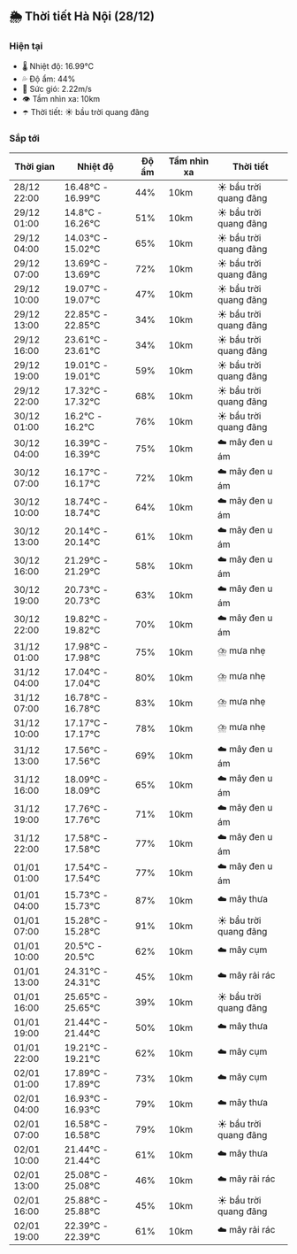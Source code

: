## 🌦️ Thời tiết Hà Nội (28/12)

### Hiện tại

- 🌡️ Nhiệt độ: 16.99℃
- 💦 Độ ẩm: 44%
- 💨 Sức gió: 2.22m/s
- 👁️ Tầm nhìn xa: 10km
- ☂️ Thời tiết: ☀️ bầu trời quang đãng

### Sắp tới

| Thời gian | Nhiệt độ | Độ ẩm | Tầm nhìn xa | Thời tiết |
| --- | --- | --- | --- | --- |
| 28/12 22:00 | 16.48℃ - 16.99℃ | 44% | 10km | ☀️ bầu trời quang đãng |
| 29/12 01:00 | 14.8℃ - 16.26℃ | 51% | 10km | ☀️ bầu trời quang đãng |
| 29/12 04:00 | 14.03℃ - 15.02℃ | 65% | 10km | ☀️ bầu trời quang đãng |
| 29/12 07:00 | 13.69℃ - 13.69℃ | 72% | 10km | ☀️ bầu trời quang đãng |
| 29/12 10:00 | 19.07℃ - 19.07℃ | 47% | 10km | ☀️ bầu trời quang đãng |
| 29/12 13:00 | 22.85℃ - 22.85℃ | 34% | 10km | ☀️ bầu trời quang đãng |
| 29/12 16:00 | 23.61℃ - 23.61℃ | 34% | 10km | ☀️ bầu trời quang đãng |
| 29/12 19:00 | 19.01℃ - 19.01℃ | 59% | 10km | ☀️ bầu trời quang đãng |
| 29/12 22:00 | 17.32℃ - 17.32℃ | 68% | 10km | ☀️ bầu trời quang đãng |
| 30/12 01:00 | 16.2℃ - 16.2℃ | 76% | 10km | ☀️ bầu trời quang đãng |
| 30/12 04:00 | 16.39℃ - 16.39℃ | 75% | 10km | ☁️ mây đen u ám |
| 30/12 07:00 | 16.17℃ - 16.17℃ | 72% | 10km | ☁️ mây đen u ám |
| 30/12 10:00 | 18.74℃ - 18.74℃ | 64% | 10km | ☁️ mây đen u ám |
| 30/12 13:00 | 20.14℃ - 20.14℃ | 61% | 10km | ☁️ mây đen u ám |
| 30/12 16:00 | 21.29℃ - 21.29℃ | 58% | 10km | ☁️ mây đen u ám |
| 30/12 19:00 | 20.73℃ - 20.73℃ | 63% | 10km | ☁️ mây đen u ám |
| 30/12 22:00 | 19.82℃ - 19.82℃ | 70% | 10km | ☁️ mây đen u ám |
| 31/12 01:00 | 17.98℃ - 17.98℃ | 75% | 10km | ⛈️ mưa nhẹ |
| 31/12 04:00 | 17.04℃ - 17.04℃ | 80% | 10km | ⛈️ mưa nhẹ |
| 31/12 07:00 | 16.78℃ - 16.78℃ | 83% | 10km | ⛈️ mưa nhẹ |
| 31/12 10:00 | 17.17℃ - 17.17℃ | 78% | 10km | ⛈️ mưa nhẹ |
| 31/12 13:00 | 17.56℃ - 17.56℃ | 69% | 10km | ☁️ mây đen u ám |
| 31/12 16:00 | 18.09℃ - 18.09℃ | 65% | 10km | ☁️ mây đen u ám |
| 31/12 19:00 | 17.76℃ - 17.76℃ | 71% | 10km | ☁️ mây đen u ám |
| 31/12 22:00 | 17.58℃ - 17.58℃ | 77% | 10km | ☁️ mây đen u ám |
| 01/01 01:00 | 17.54℃ - 17.54℃ | 77% | 10km | ☁️ mây đen u ám |
| 01/01 04:00 | 15.73℃ - 15.73℃ | 87% | 10km | ☁️ mây thưa |
| 01/01 07:00 | 15.28℃ - 15.28℃ | 91% | 10km | ☀️ bầu trời quang đãng |
| 01/01 10:00 | 20.5℃ - 20.5℃ | 62% | 10km | ☁️ mây cụm |
| 01/01 13:00 | 24.31℃ - 24.31℃ | 45% | 10km | ☁️ mây rải rác |
| 01/01 16:00 | 25.65℃ - 25.65℃ | 39% | 10km | ☀️ bầu trời quang đãng |
| 01/01 19:00 | 21.44℃ - 21.44℃ | 50% | 10km | ☁️ mây thưa |
| 01/01 22:00 | 19.21℃ - 19.21℃ | 62% | 10km | ☁️ mây cụm |
| 02/01 01:00 | 17.89℃ - 17.89℃ | 73% | 10km | ☁️ mây cụm |
| 02/01 04:00 | 16.93℃ - 16.93℃ | 79% | 10km | ☁️ mây thưa |
| 02/01 07:00 | 16.58℃ - 16.58℃ | 79% | 10km | ☀️ bầu trời quang đãng |
| 02/01 10:00 | 21.44℃ - 21.44℃ | 61% | 10km | ☁️ mây thưa |
| 02/01 13:00 | 25.08℃ - 25.08℃ | 46% | 10km | ☁️ mây rải rác |
| 02/01 16:00 | 25.88℃ - 25.88℃ | 45% | 10km | ☀️ bầu trời quang đãng |
| 02/01 19:00 | 22.39℃ - 22.39℃ | 61% | 10km | ☁️ mây rải rác |

